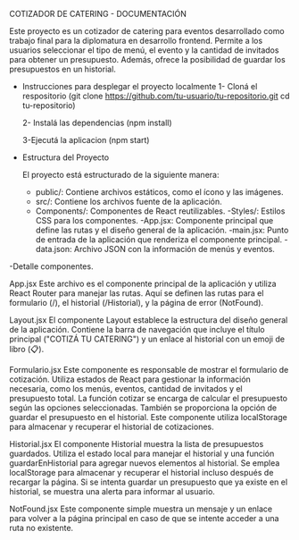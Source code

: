 COTIZADOR DE CATERING - DOCUMENTACIÓN

Este proyecto es un cotizador de catering para eventos desarrollado como trabajo final para la diplomatura en desarrollo frontend. Permite a los usuarios seleccionar el tipo de menú, el evento y la cantidad de invitados para obtener un presupuesto. Además, ofrece la posibilidad de guardar los presupuestos en un historial.

- Instrucciones para desplegar el proyecto localmente
    1- Cloná el respositorio (git clone https://github.com/tu-usuario/tu-repositorio.git
    cd tu-repositorio)

    2- Instalá las dependencias (npm install)
    
    3-Ejecutá la aplicacion (npm start)

- Estructura del Proyecto

    El proyecto está estructurado de la siguiente manera:

    - public/: Contiene archivos estáticos, como el ícono y las imágenes.
    - src/: Contiene los archivos fuente de la aplicación.
    - Components/: Componentes de React reutilizables.
    -Styles/: Estilos CSS para los componentes.
    -App.jsx: Componente principal que define las rutas y el diseño general de la aplicación.
    -main.jsx: Punto de entrada de la aplicación que renderiza el componente principal.
    -data.json: Archivo JSON con la información de menús y eventos.

-Detalle componentes.

App.jsx
Este archivo es el componente principal de la aplicación y utiliza React Router para manejar las rutas. Aquí se definen las rutas para el formulario (/), el historial (/Historial), y la página de error (NotFound). 

Layout.jsx
El componente Layout establece la estructura del diseño general de la aplicación. Contiene la barra de navegación que incluye el título principal ("COTIZÁ TU CATERING") y un enlace al historial con un emoji de libro (📋). 

Formulario.jsx
Este componente es responsable de mostrar el formulario de cotización. Utiliza estados de React para gestionar la información necesaria, como los menús, eventos, cantidad de invitados y el presupuesto total. La función cotizar se encarga de calcular el presupuesto según las opciones seleccionadas. También se proporciona la opción de guardar el presupuesto en el historial. Este componente utiliza localStorage para almacenar y recuperar el historial de cotizaciones.

Historial.jsx
El componente Historial muestra la lista de presupuestos guardados. Utiliza el estado local para manejar el historial y una función guardarEnHistorial para agregar nuevos elementos al historial. Se emplea localStorage para almacenar y recuperar el historial incluso después de recargar la página. Si se intenta guardar un presupuesto que ya existe en el historial, se muestra una alerta para informar al usuario.

NotFound.jsx
Este componente simple muestra un mensaje y un enlace para volver a la página principal en caso de que se intente acceder a una ruta no existente.